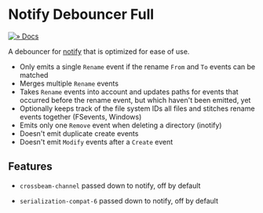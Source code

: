 # Notify Debouncer Full

[![» Docs](https://flat.badgen.net/badge/api/docs.rs/df3600)][docs]

A debouncer for [notify] that is optimized for ease of use.

* Only emits a single `Rename` event if the rename `From` and `To` events can be matched
* Merges multiple `Rename` events
* Takes `Rename` events into account and updates paths for events that occurred before the rename event, but which haven't been emitted, yet
* Optionally keeps track of the file system IDs all files and stitches rename events together (FSevents, Windows)
* Emits only one `Remove` event when deleting a directory (inotify)
* Doesn't emit duplicate create events
* Doesn't emit `Modify` events after a `Create` event

## Features

- `crossbeam-channel` passed down to notify, off by default

- `serialization-compat-6` passed down to notify, off by default

[docs]: https://docs.rs/notify-debouncer-full
[notify]: https://crates.io/crates/notify
